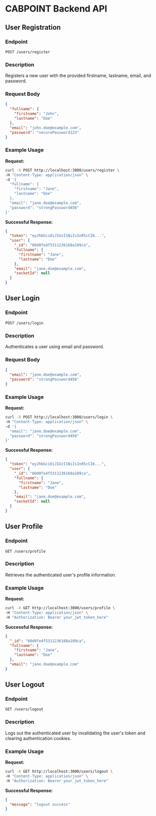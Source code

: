 # CABPOINT Backend API

## User Registration

### Endpoint

`POST /users/register`

### Description

Registers a new user with the provided firstname, lastname, email, and password.

### Request Body

```json
{
  "fullname": {
    "firstname": "John",
    "lastname": "Doe"
  },
  "email": "john.doe@example.com",
  "password": "securePassword123"
}
```

### Example Usage

**Request:**

```bash
curl -X POST http://localhost:3000/users/register \
-H "Content-Type: application/json" \
-d '{
  "fullname": {
    "firstname": "Jane",
    "lastname": "Doe"
  },
  "email": "jane.doe@example.com",
  "password": "strongPassword456"
}'
```

**Successful Response:**

```json
{
  "token": "eyJhbGciOiJIUzI1NiIsInR5cCI6...",
  "user": {
    "_id": "60d0fe4f5311236168a109ca",
    "fullname": {
      "firstname": "Jane",
      "lastname": "Doe"
    },
    "email": "jane.doe@example.com",
    "socketId": null
  }
}
```

## User Login

### Endpoint

`POST /users/login`

### Description

Authenticates a user using email and password.

### Request Body

```json
{
  "email": "jane.doe@example.com",
  "password": "strongPassword456"
}
```

### Example Usage

**Request:**

```bash
curl -X POST http://localhost:3000/users/login \
-H "Content-Type: application/json" \
-d '{
  "email": "jane.doe@example.com",
  "password": "strongPassword456"
}'
```

**Successful Response:**

```json
{
  "token": "eyJhbGciOiJIUzI1NiIsInR5cCI6...",
  "user": {
    "_id": "60d0fe4f5311236168a109ca",
    "fullname": {
      "firstname": "Jane",
      "lastname": "Doe"
    },
    "email": "jane.doe@example.com",
    "socketId": null
  }
}
```

## User Profile

### Endpoint

`GET /users/profile`

### Description

Retrieves the authenticated user's profile information.

### Example Usage

**Request:**

```bash
curl -X GET http://localhost:3000/users/profile \
-H "Content-Type: application/json" \
-H "Authorization: Bearer your_jwt_token_here"
```

**Successful Response:**

```json
{
  "_id": "60d0fe4f5311236168a109ca",
  "fullname": {
    "firstname": "Jane",
    "lastname": "Doe"
  },
  "email": "jane.doe@example.com"
}
```

## User Logout

### Endpoint

`GET /users/logout`

### Description

Logs out the authenticated user by invalidating the user's token and clearing authentication cookies.

### Example Usage

**Request:**

```bash
curl -X GET http://localhost:3000/users/logout \
-H "Content-Type: application/json" \
-H "Authorization: Bearer your_jwt_token_here"
```

**Successful Response:**

```json
{
  "message": "logout success"
}
```

